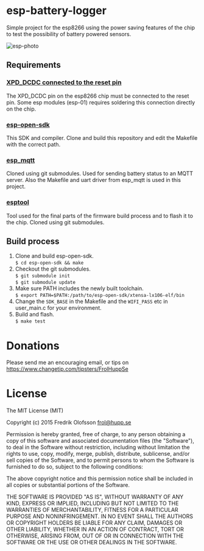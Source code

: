 esp-battery-logger
==================
Simple project for the esp8266 using the power saving features of the
chip to test the possibility of battery powered sensors.

![esp-photo](https://pbs.twimg.com/media/B_P5WMMUoAMHy9B.jpg:large)

Requirements
------------
### [XPD_DCDC connected to the reset pin](http://hackaday.com/2015/02/08/hack-allows-esp-01-to-go-to-deep-sleep/)
The XPD_DCDC pin on the esp8266 chip must be connected to the reset
pin. Some esp modules (esp-01) requires soldering this connection
directly on the chip.

### [esp-open-sdk](https://github.com/pfalcon/esp-open-sdk)
This SDK and compiler. Clone and build this repository and edit the
Makefile with the correct path.

### [esp_mqtt](https://github.com/tuanpmt/esp_mqtt.git)
Cloned using git submodules. Used for sending battery status to an
MQTT server. Also the Makefile and uart driver from esp_mqtt is used
in this project.

### [esptool](https://github.com/themadinventor/esptool.git)
Tool used for the final parts of the firmware build process and to
flash it to the chip. Cloned using git submodules.

Build process
-------------
1. Clone and build esp-open-sdk.  
   `$ cd esp-open-sdk && make`
2. Checkout the git submodules.  
   `$ git submodule init`  
   `$ git submodule update`
3. Make sure PATH includes the newly built toolchain.  
   `$ export PATH=$PATH:/path/to/esp-open-sdk/xtensa-lx106-elf/bin`
4. Change the `SDK_BASE` in the Makefile and the `WIFI_PASS` etc in
   user_main.c for your environment.
5. Build and flash.  
   `$ make test`

Donations
=========
Please send me an encouraging email, or tips on
https://www.changetip.com/tipsters/FrolHuppSe

License
=======
The MIT License (MIT)

Copyright (c) 2015 Fredrik Olofsson <frol@hupp.se>

Permission is hereby granted, free of charge, to any person obtaining a copy
of this software and associated documentation files (the "Software"), to deal
in the Software without restriction, including without limitation the rights
to use, copy, modify, merge, publish, distribute, sublicense, and/or sell
copies of the Software, and to permit persons to whom the Software is
furnished to do so, subject to the following conditions:

The above copyright notice and this permission notice shall be included in
all copies or substantial portions of the Software.

THE SOFTWARE IS PROVIDED "AS IS", WITHOUT WARRANTY OF ANY KIND, EXPRESS OR
IMPLIED, INCLUDING BUT NOT LIMITED TO THE WARRANTIES OF MERCHANTABILITY,
FITNESS FOR A PARTICULAR PURPOSE AND NONINFRINGEMENT. IN NO EVENT SHALL THE
AUTHORS OR COPYRIGHT HOLDERS BE LIABLE FOR ANY CLAIM, DAMAGES OR OTHER
LIABILITY, WHETHER IN AN ACTION OF CONTRACT, TORT OR OTHERWISE, ARISING FROM,
OUT OF OR IN CONNECTION WITH THE SOFTWARE OR THE USE OR OTHER DEALINGS IN
THE SOFTWARE.
